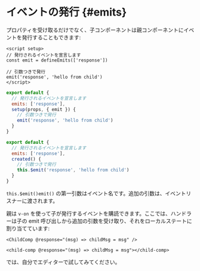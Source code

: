 # イベントの発行 {#emits}

プロパティを受け取るだけでなく、子コンポーネントは親コンポーネントにイベントを発行することもできます:

<div class="composition-api">
<div class="sfc">

```vue
<script setup>
// 発行されるイベントを宣言します
const emit = defineEmits(['response'])

// 引数つきで発行
emit('response', 'hello from child')
</script>
```

</div>

<div class="html">

```js
export default {
  // 発行されるイベントを宣言します
  emits: ['response'],
  setup(props, { emit }) {
    // 引数つきで発行
    emit('response', 'hello from child')
  }
}
```

</div>

</div>

<div class="options-api">

```js
export default {
  // 発行されるイベントを宣言します
  emits: ['response'],
  created() {
    // 引数つきで発行
    this.$emit('response', 'hello from child')
  }
}
```

</div>

<span class="options-api">`this.$emit()`</span><span class="composition-api">`emit()`</span> の第一引数はイベント名です。追加の引数は、イベントリスナーに渡されます。

親は `v-on` を使って子が発行するイベントを購読できます。ここでは、ハンドラーは子の emit 呼び出しから追加の引数を受け取り、それをローカルステートに割り当てています:

<div class="sfc">

```vue-html
<ChildComp @response="(msg) => childMsg = msg" />
```

</div>
<div class="html">

```vue-html
<child-comp @response="(msg) => childMsg = msg"></child-comp>
```

</div>

では、自分でエディターで試してみてください。
